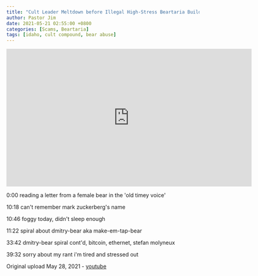 ```yaml
---
title: "Cult Leader Meltdown before Illegal High-Stress Beartaria Build"
author: Pastor Jim
date: 2021-05-21 02:55:00 +0800
categories: [Scams, Beartaria]
tags: [idaho, cult compound, bear abuse]
---
```


<iframe width="640" height="360" scrolling="no" frameborder="0" style="border: none;" src="https://www.bitchute.com/embed/OiagT1YBw3wK/"></iframe>

0:00 reading a letter from a female bear in the 'old timey voice' 

10:18 can't remember mark zuckerberg's name 

10:46 foggy today, didn't sleep enough 

11:22 spiral about dmitry-bear aka make-em-tap-bear 

33:42 dmitry-bear spiral cont'd, bitcoin, ethernet, stefan molyneux 

39:32 sorry about my rant i'm tired and stressed out



Original upload May 28, 2021 - [youtube](https://youtu.be/err6Sr90FlI)

